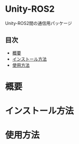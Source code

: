 # Unity-ROS2

Unity-ROS2間の通信用パッケージ

## 目次
<!-- TOC -->

- [概要](#概要)
- [インストール方法](#インストール方法)
- [使用方法](#使用方法)

<!-- /TOC -->

# 概要

# インストール方法

# 使用方法
